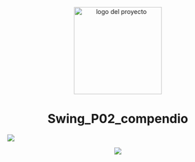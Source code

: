 <p align="center">
  <img width="200" height="200" src="https://github.com/Irishongki/GitHub_MarkDown_Practica01/assets/48756218/58dec1af-3d86-4464-b796-f75c48576c14" alt="logo del proyecto">
</p>
<h1 align="center">Swing_P02_compendio</h1>
<p align="left">
   <img src="https://img.shields.io/badge/STATUS-COMPLETADO-green">
</p>
<p align="center">
   <img src="https://img.shields.io/badge/LENGUAJE-JAVA-green">
</p>
